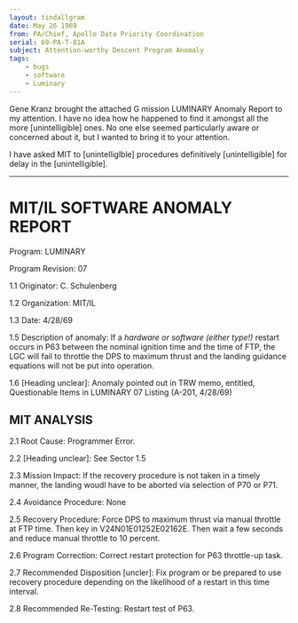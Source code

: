 ```yaml
---
layout: tindallgram
date: May 26 1969
from: PA/Chief, Apollo Data Priority Coordination
serial: 69-PA-T-81A
subject: Attention-worthy Descent Program Anomaly
tags:
    - bugs
    - software
    - Luminary
---
```


Gene Kranz brought the attached G mission LUMINARY Anomaly Report
to my attention. I have no idea how he happened to find it amongst
all the more [unintelligible] ones. No one else seemed particularly
aware or concerned about it, but I wanted to bring it to your attention.

I have asked MIT to [unintelliglble] procedures definitively
[unintelligible] for delay in the [unintelligible].

* * *

# MIT/IL SOFTWARE ANOMALY REPORT

Program: LUMINARY

Program Revision: 07

1.1 Originator: C. Schulenberg

1.2 Organization: MIT/IL

1.3 Date: 4/28/69

1.5 Description of anomaly: If a *hardware _or_ software (either type!)* restart occurs in P63 between the nominal ignition time and the time of FTP, 
the LGC will fail to throttle the DPS to maximum thrust and the landing guidance
equations will not be put into operation.

1.6 [Heading unclear]: Anomaly pointed out in TRW memo, entitled, Questionable Items in LUMINARY 07
Listing (A-201, 4/28/69)

## MIT ANALYSIS

2.1 Root Cause: Programmer Error.

2.2 [Heading unclear]: See Sector 1.5

2.3 Mission Impact: If the recovery procedure is not taken in a timely manner, the landing woudl have
to be aborted via selection of P70 or P71.

2.4 Avoidance Procedure: None

2.5 Recovery Procedure: Force DPS to maximum thrust via manual throttle at FTP time. Then key in
V24N01E01252E02162E. Then wait a few seconds and reduce manual
throttle to 10 percent.

2.6 Program Correction: Correct restart protection for P63 throttle-up task.

2.7 Recommended Disposition [uncler]: Fix program or be prepared to use recovery procedure depending on the likelihood
of a restart in this time interval.

2.8 Recommended Re-Testing: Restart test of P63.

